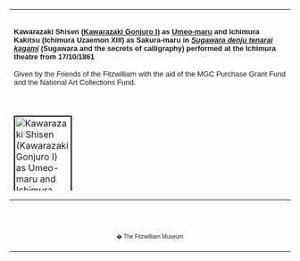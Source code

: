 <html>

<head>

<title>Info</title>
</head>



<div align="center">
  <center>
  <table border="0" width="100%" cellpadding="0" cellspacing="4" height="326">
    <tr>
      <td width="100%" height="30">
      </td>
    </tr>
    <tr>
      <td width="100%" height="30">
      <b><font face="Arial" size="2">Kawarazaki Shisen (<a href="Group18.htm">Kawarazaki Gonjuro
      I</a>) as <a href="KUN/kunp87.htm"> Umeo-maru</a> and Ichimura Kakitsu (Ichimura Uzaemon XIII) as Sakura-maru
      in <i><a href="Group3.htm">Sugawara denju tenarai kagami</a></i> (Sugawara and the secrets of
      calligraphy) performed at the Ichimura theatre from 17/10/1861</font></b><font FACE="Arial" SIZE="2">
      <p>Given by the Friends of the Fitzwilliam with the aid of the MGC
      Purchase Grant Fund and the National Art Collections Fund.</font>
      </td>
    </tr>
    <tr>
      <td width="100%" height="30">
      </td>
    </tr>
    <tr>
      <td width="100%" height="30">
      <a href="KUN/kunp86.htm"><img border="2" src="P.86-1999_small1.jpg" alt="Kawarazaki Shisen (Kawarazaki Gonjuro I) as Umeo-maru and Ichimura Kakitsu (Ichimura Uzaemon XIII) as Sakura-maru in Sugawara denju tenarai kagami (Sugawara and the secrets of calligraphy)" width="100" height="147"></a>
      </td>
    </tr>
    <tr>
      <td width="100%" height="30">
      </td>
    </tr>
    <tr>
      <td width="100%" height="30">
      <font FACE="Arial"><font size="2">From the set entitled 'Series Comparing
      the Diligence of Young Flowers' (<i>Hana-kurabe shussei-zukushi</i>),
      published 11/1861. Kunisada designed several prints in connection with
      this performance, three of which are included in this exhibition in this
      case.</font>
      <p><font size="2">This print depicts two of the triplets in the scene
      called <i>Kuruma Biki</i> (Pulling the Carriage Apart) in which they
      confront their triplet brother <a href="KUN/kunp85.htm">Matsuo-maru</a>
      who serves their enemy Shihei. They each wear a thick padded <i>dotera</i>
      kimono with a pattern of large purple and white squares (<i>soshigoshi</i>).
      They hold the green wicker hats (<i>amigasa</i>) that they have just
      removed, revealing their faces. Sakuramaru is the more elegant figure with
      subtle eye make-up known as <i>mukimi</i> ('trough-shell shadows') and
      divided forelock wig called <i>mae jasen</i> ('front-facing tea whisk');
      his more gentle role is traditionally played in a slightly effeminate
      manner (<i>wakashugata</i>). In contrast Umeo-maru is one of the prime
      examples of the <i>aragoto</i> ('rough-stuff') style of acting, with
      appropriately fierce red make-up with extra shadow lines (<i>nihon suji
      guma</i>), and extravagant wig with high pom-pom and spoke-like
      projections on either side, known as the <i>kuruma bin</i> (carriage
      sidelocks). For this scene he wore muscular body 'make-up', visible on his
      hands and arms, which was actually dyed onto white silk skin-garments.<i>
      Aragoto</i> roles were particularly associated with the Danjuro lineage of
      actors.</font></font>
      </td>
    </tr>
  </table>
  </center>
</div>
<div align="center">
  <center>
  <table border="0" cellpadding="0" width="100%" cellspacing="4">
    <tr>
      <td width="26%">
        <p align="center"><br>
        <br>
        <font FACE="Arial" size="1">� The Fitzwilliam Museum</font></p>
      </td>
    </tr>
  </table>
  </center>
</div>
</body>
</html>
